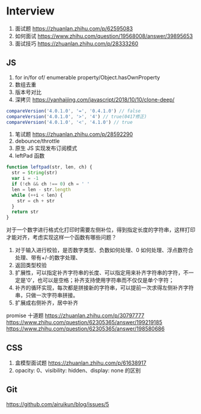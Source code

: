 # Interview

1. 面试题 https://zhuanlan.zhihu.com/p/62595083
1. 如何面试 https://www.zhihu.com/question/19568008/answer/39895653
1. 面试技巧 https://zhuanlan.zhihu.com/p/28333260

## JS

1. for in/for of/ enumerable property/Object.hasOwnProperty
1. 数组去重
1. 版本号对比
1. 深拷贝 https://yanhaijing.com/javascript/2018/10/10/clone-deep/

```js
compareVersion('4.0.1.0', '=', '0.4.1.0') // false
compareVersion('4.0.1.0', '>', '4') // true(0417修正)
compareVersion('4.0.1.0', '<', '4.1.0') // true
```

1. 笔试题 https://zhuanlan.zhihu.com/p/28592290
1. debounce/throttle
1. 原生 JS 实现发布订阅模式
1. leftPad 函数

```js
function leftpad(str, len, ch) {
  str = String(str)
  var i = -1
  if (!ch && ch !== 0) ch = ' '
  len = len - str.length
  while (++i < len) {
    str = ch + str
  }
  return str
}
```

对于一个数字进行格式化打印时需要左侧补位，得到指定长度的字符串，这样打印才能对齐，考虑实现这样一个函数有哪些问题？

1. 对于输入进行校验，是否数字类型、负数如何处理、0 如何处理、浮点数符合处理、带有+/-的数字处理、
1. 返回类型校验
1. 扩展性，可以指定补齐字符串的长度、可以指定用来补齐字符串的字符，不一定是'0'，也可以是空格；补齐支持使用字符串而不仅仅是单个字符；
1. 补齐的循环实现，每次都是拼接新的字符串，可以提前一次求得左侧补齐字符串，只做一次字符串拼接。
1. 扩展成右侧补齐，居中补齐

promise 十道题
https://zhuanlan.zhihu.com/p/30797777
https://www.zhihu.com/question/62305365/answer/199219185
https://www.zhihu.com/question/62305365/answer/198580686

## CSS

1. 盒模型面试题 https://zhuanlan.zhihu.com/p/61638917
1. opacity: 0、visibility: hidden、display: none 的区别

## Git

https://github.com/airuikun/blog/issues/5
